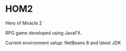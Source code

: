 # HOM2
Hero of Miracle 2

RPG game developed using JavaFX.

Current environment setup: NetBeans 8 and latest JDK
